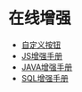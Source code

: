 # 在线增强

- [自定义按钮](/user/admin/online/enhance/button)
- [JS增强手册](/user/admin/online/enhance/js/)
- [JAVA增强手册](/user/admin/online/enhance/java/)
- [SQL增强手册](/user/admin/online/enhance/sql/)
